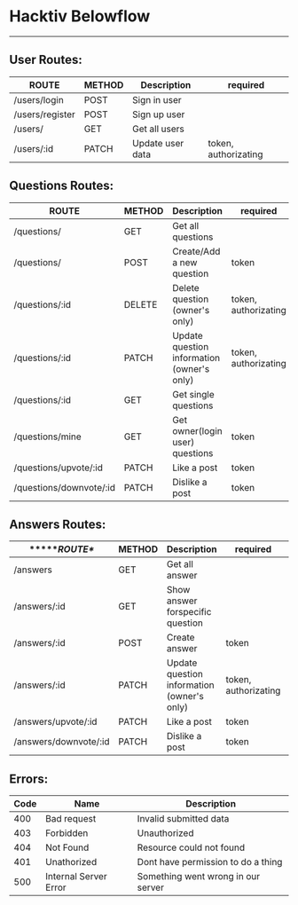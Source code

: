 # Hacktiv Belowflow

------

## User Routes:

| **ROUTE**       | METHOD | Description      | required             |
| --------------- | ------ | ---------------- | -------------------- |
| /users/login    | POST   | Sign in user     |                      |
| /users/register | POST   | Sign up user     |                      |
| /users/         | GET    | Get all users    |                      |
| /users/:id      | PATCH  | Update user data | token, authorizating |

## Questions Routes:

| ********ROUTE********   | METHOD | Description                                | required             |
| ----------------------- | ------ | ------------------------------------------ | -------------------- |
| /questions/             | GET    | Get all questions                          |                      |
| /questions/             | POST   | Create/Add a new question                  | token                |
| /questions/:id          | DELETE | Delete question (owner's only)             | token, authorizating |
| /questions/:id          | PATCH  | Update question information (owner's only) | token, authorizating |
| /questions/:id          | GET    | Get single questions                       |                      |
| /questions/mine         | GET    | Get owner(login user) questions            | token                |
| /questions/upvote/:id   | PATCH  | Like a post                                | token                |
| /questions/downvote/:id | PATCH  | Dislike a post                             | token                |

## Answers Routes:

| *****\*\******ROUTE****\**** | METHOD | Description                                | required             |      |
| ---------------------------- | ------ | ------------------------------------------ | -------------------- | ---- |
| /answers                     | GET    | Get all answer                             |                      |      |
| /answers/:id                 | GET    | Show answer forspecific question           |                      |      |
| /answers/:id                 | POST   | Create answer                              | token                |      |
| /answers/:id                 | PATCH  | Update question information (owner's only) | token, authorizating |      |
| /answers/upvote/:id          | PATCH  | Like a post                                | token                |      |
| /answers/downvote/:id        | PATCH  | Dislike a post                             | token                |      |

## Errors:

| Code | Name                  | Description                        |
| ---- | --------------------- | ---------------------------------- |
| 400  | Bad request           | Invalid submitted data             |
| 403  | Forbidden             | Unauthorized                       |
| 404  | Not Found             | Resource could not found           |
| 401  | Unathorized           | Dont have permission to do a thing |
| 500  | Internal Server Error | Something went wrong in our server |
